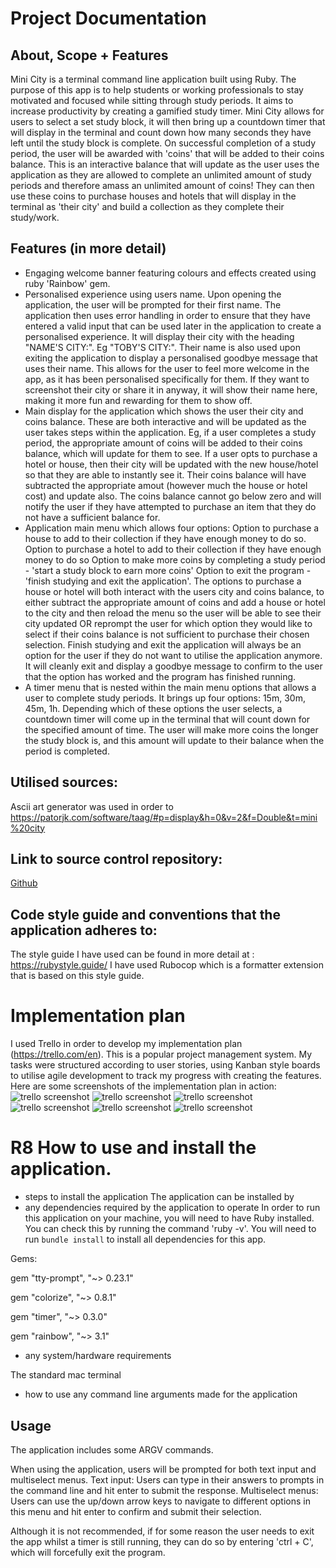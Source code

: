 # Project Documentation

## About, Scope + Features
Mini City is a terminal command line application built using Ruby. The purpose of this app is to help students or working professionals to stay motivated and focused while sitting through study periods. It aims to increase productivity by creating a gamified study timer. Mini City allows for users to select a set study block, it will then bring up a countdown timer that will display in the terminal and count down how many seconds they have left until the study block is complete. On successful completion of a study period, the user will be awarded with 'coins' that will be added to their coins balance. This is an interactive balance that will update as the user uses the application as they are allowed to complete an unlimited amount of study periods and therefore amass an unlimited amount of coins! They can then use these coins to purchase houses and hotels that will display in the terminal as 'their city' and build a collection as they complete their study/work. 

## Features (in more detail)
- Engaging welcome banner featuring colours and effects created using ruby 'Rainbow' gem.
- Personalised experience using users name. Upon opening the application, the user will be prompted for their first name. The application then uses error handling in order to ensure that they have entered a valid input that can be used later in the application to create a personalised experience. It will display their city with the heading "NAME'S CITY:". Eg "TOBY'S CITY:". Their name is also used upon exiting the application to display a personalised goodbye message that uses their name. This allows for the user to feel more welcome in the app, as it has been personalised specifically for them. If they want to screenshot their city or share it in anyway, it will show their name here, making it more fun and rewarding for them to show off. 
- Main display for the application which shows the user their city and coins balance. These are both interactive and will be updated as the user takes steps within the application. Eg, if a user completes a study period, the appropriate amount of coins will be added to their coins balance, which will update for them to see. If a user opts to purchase a hotel or house, then their city will be updated with the new house/hotel so that they are able to instantly see it. Their coins balance will have subtracted the appropriate amout (however much the house or hotel cost) and update also. The coins balance cannot go below zero and will notify the user if they have attempted to purchase an item that they do not have a sufficient balance for. 
- Application main menu which allows four options: 
Option to purchase a house to add to their collection if they have enough money to do so.
Option to purchase a hotel to add to their collection if they have enough money to do so
Option to make more coins by completing a study period - 'start a study block to earn more coins'
Option to exit the program - 'finish studying and exit the application'. 
The options to purchase a house or hotel will both interact with the users city and coins balance, to either subtract the appropriate amount of coins and add a house or hotel to the city and then reload the menu so the user will be able to see their city updated OR reprompt the user for which option they would like to select if their coins balance is not sufficient to purchase their chosen selection. 
Finish studying and exit the application will always be an option for the user if they do not want to utilise the application anymore. It will cleanly exit and display a goodbye message to confirm to the user that the option has worked and the program has  finished running.
- A timer menu that is nested within the main menu options that allows a user to complete study periods. It brings up four options: 15m, 30m, 45m, 1h. Depending which of these options the user selects, a countdown timer will come up in the terminal that will count down for the specified amount of time. The user will make more coins the longer the study block is, and this amount will update to their balance when the period is completed. 

## Utilised sources:
Ascii art generator was used in order to 
https://patorjk.com/software/taag/#p=display&h=0&v=2&f=Double&t=mini%20city

## Link to source control repository: 
[Github](https://github.com/miasydney/MiaBenn_T1A3)

## Code style guide and conventions that the application adheres to:
The style guide I have used can be found in more detail at : https://rubystyle.guide/
I have used  Rubocop which is a formatter extension that is based on this style guide. 

# Implementation plan
I used Trello in order to develop my implementation plan (https://trello.com/en). This is a popular project management system. My tasks were structured according to user stories, using Kanban style boards to utilise agile development to track my progress with creating the features. Here are some screenshots of the implementation plan in action:
![trello screenshot](docs/trello1.png)
![trello screenshot](docs/trello2.png)
![trello screenshot](docs/trello3.png)
![trello screenshot](docs/trello4.png)
![trello screenshot](docs/trello5.png)
![trello screenshot](docs/trello6.png)

# R8 How to use and install the application.

- steps to install the application
The application can be installed by
- any dependencies required by the application to operate
In order to run this application on your machine, you will need to have Ruby installed. You can check this by running the command 'ruby -v'. You will need to run ``bundle install`` to install all dependencies for this app.

Gems:

gem "tty-prompt", "~> 0.23.1"

gem "colorize", "~> 0.8.1"

gem "timer", "~> 0.3.0"

gem "rainbow", "~> 3.1"

- any system/hardware requirements

The standard mac terminal 

- how to use any command line arguments made for the application

## Usage

The application includes some ARGV commands. 

When using the application, users will be prompted for both text input and multiselect menus. 
Text input: Users can type in their answers to prompts in the command line and hit enter to submit the response. 
Multiselect menus: Users can use the up/down arrow keys to navigate to different options in this menu and hit enter to confirm and submit their selection.

Although it is not recommended, if for some reason the user needs to exit the app whilst a timer is still running, they can do so by entering 'ctrl + C', which will forcefully exit the program. 